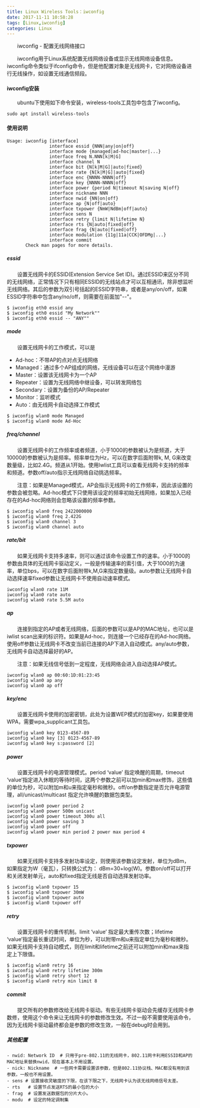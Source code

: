 ```yaml
---
title: Linux Wireless Tools：iwconfig
date: 2017-11-11 10:58:28
tags: [Linux,iwconfig]
categories: Linux
---
```



　　iwconfig - 配置无线网络接口

<!--more-->

　　iwconfig用于Linux系统配置无线网络设备或显示无线网络设备信息。iwconfig命令类似于ifconfig命令，但是他配置对象是无线网卡，它对网络设备进行无线操作，如设置无线通信频段。

#### iwconfig安装

　　ubuntu下使用如下命令安装，wireless-tools工具包中包含了iwconfig。

```
sudo apt install wireless-tools
```

#### 使用说明

```
Usage: iwconfig [interface]
                interface essid {NNN|any|on|off}
                interface mode {managed|ad-hoc|master|...}
                interface freq N.NNN[k|M|G]
                interface channel N
                interface bit {N[k|M|G]|auto|fixed}
                interface rate {N[k|M|G]|auto|fixed}
                interface enc {NNNN-NNNN|off}
                interface key {NNNN-NNNN|off}
                interface power {period N|timeout N|saving N|off}
                interface nickname NNN
                interface nwid {NN|on|off}
                interface ap {N|off|auto}
                interface txpower {NmW|NdBm|off|auto}
                interface sens N
                interface retry {limit N|lifetime N}
                interface rts {N|auto|fixed|off}
                interface frag {N|auto|fixed|off}
                interface modulation {11g|11a|CCK|OFDMg|...}
                interface commit
       Check man pages for more details.
```

##### essid

　　设置无线网卡的ESSID(Extension Service Set ID)。通过ESSID来区分不同的无线网络，正常情况下只有相同ESSID的无线站点才可以互相通讯，除非想监听无线网络。其后的参数为双引号括起的ESSID字符串，或者是any/on/off，如果ESSID字符串中包含any/no/off，则需要在前面加"--"。


```
$ iwconfig eth0 essid any
$ iwconfig eth0 essid "My Network""
$ iwconfig eth0 essid -- "ANY""
```

##### mode

　　设置无线网卡的工作模式，可以是

- Ad-hoc：不带AP的点对点无线网络
- Managed：通过多个AP组成的网络，无线设备可以在这个网络中漫游
- Master：设置该无线网卡为一个AP
- Repeater：设置为无线网络中继设备，可以转发网络包
- Secondary：设置为备份的AP/Repeater
- Monitor：监听模式
- Auto：由无线网卡自动选择工作模式


```
$ iwconfig wlan0 mode Managed
$ iwconfig wlan0 mode Ad-Hoc
```

##### freq/channel

　　设置无线网卡的工作频率或者频道，小于1000的参数被认为是频道，大于10000的参数被认为是频率。频率单位为Hz，可以在数字后面附带k, M, G来改变数量级，比如2.4G。频道从1开始。使用lwlist工具可以查看无线网卡支持的频率和频道。参数off/auto指示无线网络自动挑选频率。

　　注意：如果是Managed模式，AP会指示无线网卡的工作频率，因此该设置的参数会被忽略。Ad-hoc模式下只使用该设定的频率初始无线网络，如果加入已经存在的Ad-hoc网络则会忽略该设置的频率参数。

```
$ iwconfig wlan0 freq 2422000000
$ iwconfig wlan0 freq 2.422G
$ iwconfig wlan0 channel 3
$ iwconfig wlan0 channel auto
```

##### rate/bit

　　如果无线网卡支持多速率，则可以通过该命令设置工作的速率。小于1000的参数由具体的无线网卡驱动定义，一般是传输速率的索引值，大于1000的为速率，单位bps，可以在数字后面附带k,M,G来指定数量级。auto参数让无线网卡自动选择速率fixed参数让无线网卡不使用自动速率模式。

```
iwconfig wlan0 rate 11M
iwconfig wlan0 rate auto
iwconfig wlan0 rate 5.5M auto
```

##### ap

　　连接到指定的AP或者无线网络，后面的参数可以是AP的MAC地址，也可以是iwlist scan出来的标识符。如果是Ad-hoc，则连接一个已经存在的Ad-hoc网络。使用off参数让无线网卡不改变当前已连接的AP下进入自动模式。any/auto参数，无线网卡自动选择最好的AP。

　　注意：如果无线信号低到一定程度，无线网络会进入自动选择AP模式。


```
iwconfig wlan0 ap 00:60:1D:01:23:45
iwconfig wlan0 ap any
iwconfig wlan0 ap off
```

##### key/enc

　　设置无线网卡使用的加密密钥，此处为设置WEP模式的加密key，如果要使用WPA，需要wpa_supplicant工具包。

```
iwconfig wlan0 key 0123-4567-89
iwconfig wlan0 key [3] 0123-4567-89
iwconfig wlan0 key s:password [2]
```

##### power

　　设置无线网卡的电源管理模式。period ‘value’ 指定唤醒的周期，timeout ‘value’指定进入休眠的等待时间，这两个参数之前可以加min和max修饰，这些值的单位为秒，可以附加m和u来指定毫秒和微秒。off/on参数指定是否允许电源管理，all/unicast/multicast 指定允许唤醒的数据包类型。

```
iwconfig wlan0 power period 2
iwconfig wlan0 power 500m unicast
iwconfig wlan0 power timeout 300u all
iwconfig wlan0 power saving 3
iwconfig wlan0 power off
iwconfig wlan0 power min period 2 power max period 4
```

##### txpower

　　如果无线网卡支持多发射功率设定，则使用该参数设定发射，单位为dBm，如果指定为W（毫瓦），只转换公式为：
dBm=30+log(W)。参数on/off可以打开和关闭发射单元，auto和fixed指定无线是否自动选择发射功率。

```
$ iwconfig wlan0 txpower 15
$ iwconfig wlan0 txpower 30mW
$ iwconfig wlan0 txpower auto
$ iwconfig wlan0 txpower off
```

##### retry


　　设置无线网卡的重传机制。limit ‘value’ 指定最大重传次数；lifetime ‘value’指定最长重试时间，单位为秒，可以附带m和u来指定单位为毫秒和微秒。如果无线网卡支持自动模式，则在limit和lifetime之前还可以附加min和max来指定上下限值。

```
$ iwconfig wlan0 retry 16
$ iwconfig wlan0 retry lifetime 300m
$ iwconfig wlan0 retry short 12
$ iwconfig wlan0 retry min limit 8
```

##### commit

　　提交所有的参数修改给无线网卡驱动。有些无线网卡驱动会先缓存无线网卡参数修，使用这个命令来让无线网卡的参数修改生效。不过一般不需要使用该命令，因为无线网卡驱动最终都会是参数的修改生效，一般在debug时会用到。

##### 其他配置

```
- nwid: Network ID  # 只用于pre-802.11的无线网卡，802.11网卡利用ESSID和AP的MAC地址来替换nwid，现在基本上不用设置。
- nick: Nickname  # 一些网卡需要设置该参数，但是802.11协议栈、MAC都没有用到该参数，一般也不用设置。
- sens # 设置接收灵敏度的下限，在该下限之下，无线网卡认为该无线网络信号太差。
- rts   # 设置节点发送RTS的最小包的大小
- frag  # 设置发送数据包的分片大小。
- modu  # 设定的特定调制集
```
